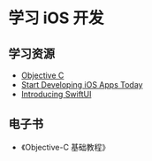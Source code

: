 # 学习 iOS 开发

## 学习资源

- [Objective C](https://developer.apple.com/library/archive/documentation/Cocoa/Conceptual/ProgrammingWithObjectiveC)
- [Start Developing iOS Apps Today](https://developer.apple.com/library/archive/referencelibrary/GettingStarted/RoadMapiOS-Legacy/)
- [Introducing SwiftUI](https://developer.apple.com/tutorials/SwiftUI)

## 电子书

- 《Objective-C 基础教程》

